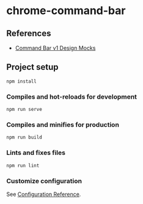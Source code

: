 # chrome-command-bar

## References
* [Command Bar v1 Design Mocks](https://drive.google.com/file/d/14gDuAU8L-H2kGa3exOaxbh5F3j1P-ZCz/view?usp=sharing)

## Project setup
```
npm install
```

### Compiles and hot-reloads for development
```
npm run serve
```

### Compiles and minifies for production
```
npm run build
```

### Lints and fixes files
```
npm run lint
```

### Customize configuration
See [Configuration Reference](https://cli.vuejs.org/config/).
